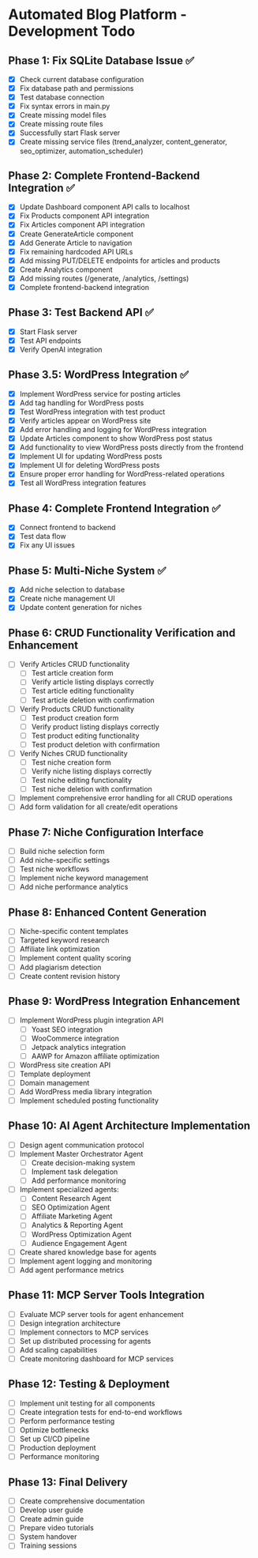# Automated Blog Platform - Development Todo

## Phase 1: Fix SQLite Database Issue ✅
- [x] Check current database configuration
- [x] Fix database path and permissions
- [x] Test database connection
- [x] Fix syntax errors in main.py
- [x] Create missing model files
- [x] Create missing route files
- [x] Successfully start Flask server
- [x] Create missing service files (trend_analyzer, content_generator, seo_optimizer, automation_scheduler)

## Phase 2: Complete Frontend-Backend Integration ✅
- [x] Update Dashboard component API calls to localhost
- [x] Fix Products component API integration
- [x] Fix Articles component API integration
- [x] Create GenerateArticle component
- [x] Add Generate Article to navigation
- [x] Fix remaining hardcoded API URLs
- [x] Add missing PUT/DELETE endpoints for articles and products
- [x] Create Analytics component
- [x] Add missing routes (/generate, /analytics, /settings)
- [x] Complete frontend-backend integration

## Phase 3: Test Backend API ✅
- [x] Start Flask server
- [x] Test API endpoints
- [x] Verify OpenAI integration

## Phase 3.5: WordPress Integration ✅
- [x] Implement WordPress service for posting articles
- [x] Add tag handling for WordPress posts
- [x] Test WordPress integration with test product
- [x] Verify articles appear on WordPress site
- [x] Add error handling and logging for WordPress integration
- [x] Update Articles component to show WordPress post status
- [x] Add functionality to view WordPress posts directly from the frontend
- [x] Implement UI for updating WordPress posts
- [x] Implement UI for deleting WordPress posts
- [x] Ensure proper error handling for WordPress-related operations
- [x] Test all WordPress integration features

## Phase 4: Complete Frontend Integration ✅
- [x] Connect frontend to backend
- [x] Test data flow
- [x] Fix any UI issues

## Phase 5: Multi-Niche System ✅
- [x] Add niche selection to database
- [x] Create niche management UI
- [x] Update content generation for niches

## Phase 6: CRUD Functionality Verification and Enhancement
- [ ] Verify Articles CRUD functionality
  - [ ] Test article creation form
  - [ ] Verify article listing displays correctly
  - [ ] Test article editing functionality
  - [ ] Test article deletion with confirmation
- [ ] Verify Products CRUD functionality
  - [ ] Test product creation form
  - [ ] Verify product listing displays correctly
  - [ ] Test product editing functionality
  - [ ] Test product deletion with confirmation
- [ ] Verify Niches CRUD functionality
  - [ ] Test niche creation form
  - [ ] Verify niche listing displays correctly
  - [ ] Test niche editing functionality
  - [ ] Test niche deletion with confirmation
- [ ] Implement comprehensive error handling for all CRUD operations
- [ ] Add form validation for all create/edit operations

## Phase 7: Niche Configuration Interface
- [ ] Build niche selection form
- [ ] Add niche-specific settings
- [ ] Test niche workflows
- [ ] Implement niche keyword management
- [ ] Add niche performance analytics

## Phase 8: Enhanced Content Generation
- [ ] Niche-specific content templates
- [ ] Targeted keyword research
- [ ] Affiliate link optimization
- [ ] Implement content quality scoring
- [ ] Add plagiarism detection
- [ ] Create content revision history

## Phase 9: WordPress Integration Enhancement
- [ ] Implement WordPress plugin integration API
  - [ ] Yoast SEO integration
  - [ ] WooCommerce integration
  - [ ] Jetpack analytics integration
  - [ ] AAWP for Amazon affiliate optimization
- [ ] WordPress site creation API
- [ ] Template deployment
- [ ] Domain management
- [ ] Add WordPress media library integration
- [ ] Implement scheduled posting functionality

## Phase 10: AI Agent Architecture Implementation
- [ ] Design agent communication protocol
- [ ] Implement Master Orchestrator Agent
  - [ ] Create decision-making system
  - [ ] Implement task delegation
  - [ ] Add performance monitoring
- [ ] Implement specialized agents:
  - [ ] Content Research Agent
  - [ ] SEO Optimization Agent
  - [ ] Affiliate Marketing Agent
  - [ ] Analytics & Reporting Agent
  - [ ] WordPress Optimization Agent
  - [ ] Audience Engagement Agent
- [ ] Create shared knowledge base for agents
- [ ] Implement agent logging and monitoring
- [ ] Add agent performance metrics

## Phase 11: MCP Server Tools Integration
- [ ] Evaluate MCP server tools for agent enhancement
- [ ] Design integration architecture
- [ ] Implement connectors to MCP services
- [ ] Set up distributed processing for agents
- [ ] Add scaling capabilities
- [ ] Create monitoring dashboard for MCP services

## Phase 12: Testing & Deployment
- [ ] Implement unit testing for all components
- [ ] Create integration tests for end-to-end workflows
- [ ] Perform performance testing
- [ ] Optimize bottlenecks
- [ ] Set up CI/CD pipeline
- [ ] Production deployment
- [ ] Performance monitoring

## Phase 13: Final Delivery
- [ ] Create comprehensive documentation
- [ ] Develop user guide
- [ ] Create admin guide
- [ ] Prepare video tutorials
- [ ] System handover
- [ ] Training sessions